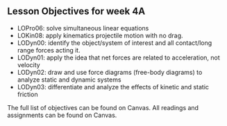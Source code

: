 ## Lesson Objectives for week 4A


* LOPro06: solve simultaneous linear equations
* LOKin08: apply kinematics projectile motion with no drag.
* LODyn00: identify the object/system of interest and all contact/long range forces acting it. 
* LODyn01: apply the idea that net forces are related to acceleration, not velocity 
* LODyn02: draw and use force diagrams (free-body diagrams) to analyze static and dynamic systems
* LODyn03: differentiate and analyze the effects of kinetic and static friction 



The full list of objectives can be found on Canvas. All readings and assignments can be found on Canvas.




